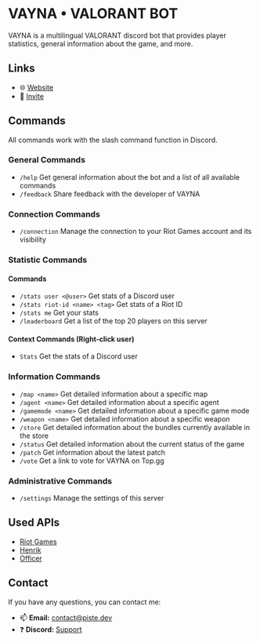 # VAYNA • VALORANT BOT
VAYNA is a multilingual VALORANT discord bot that provides player statistics, general information about the game, and more. 
## Links
- 🌐 [Website](https://piste.dev/VAYNA)
- 🤖 [Invite](https://piste.dev/VAYNA/invite)
## Commands
All commands work with the slash command function in Discord.
### General Commands
- `/help` Get general information about the bot and a list of all available commands
- `/feedback` Share feedback with the developer of VAYNA
### Connection Commands
- `/connection` Manage the connection to your Riot Games account and its visibility
### Statistic Commands
#### Commands
- `/stats user <@user>` Get stats of a Discord user
- `/stats riot-id <name> <tag>` Get stats of a Riot ID
- `/stats me` Get your stats
- `/leaderboard` Get a list of the top 20 players on this server
#### Context Commands (Right-click user)
- `Stats` Get the stats of a Discord user
### Information Commands
- `/map <name>` Get detailed information about a specific map
- `/agent <name>` Get detailed information about a specific agent
- `/gamemode <name>` Get detailed information about a specific game mode
- `/weapon <name>` Get detailed information about a specific weapon
- `/store` Get detailed information about the bundles currently available in the store
- `/status` Get detailed information about the current status of the game
- `/patch` Get information about the latest patch
- `/vote` Get a link to vote for VAYNA on Top.gg
### Administrative Commands
- `/settings` Manage the settings of this server
## Used APIs
- [Riot Games](https://developer.riotgames.com/apis)
- [Henrik](https://github.com/Henrik-3/unofficial-valorant-api)
- [Officer](https://valorant-api.com/)
## Contact
If you have any questions, you can contact me:
- 📫 **Email:** contact@piste.dev
- ❓ **Discord:** [Support](https://piste.dev/VAYNA/redirect/discord)
